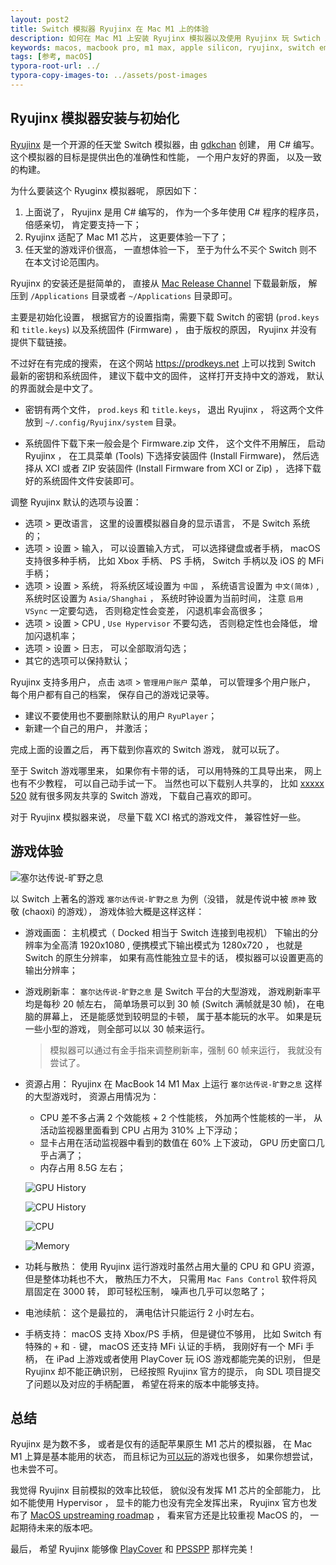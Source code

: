 ```yaml
---
layout: post2
title: Switch 模拟器 Ryujinx 在 Mac M1 上的体验
description: 如何在 Mac M1 上安装 Ryujinx 模拟器以及使用 Ryujinx 玩 Swtich 上的游戏
keywords: macos, macbook pro, m1 max, apple silicon, ryujinx, switch emulator
tags: [参考, macOS]
typora-root-url: ../
typora-copy-images-to: ../assets/post-images
---
```


## Ryujinx 模拟器安装与初始化

[Ryujinx](https://ryujinx.org/) 是一个开源的任天堂 Switch 模拟器，由 [gdkchan](https://github.com/gdkchan) 创建， 用 C# 编写。 这个模拟器的目标是提供出色的准确性和性能， 一个用户友好的界面， 以及一致的构建。

为什么要装这个 Ryuginx 模拟器呢， 原因如下：

1. 上面说了， Ryujinx 是用 C# 编写的， 作为一个多年使用 C# 程序的程序员， 倍感亲切， 肯定要支持一下；
2. Ryujinx 适配了 Mac M1 芯片， 这更要体验一下了；
3. 任天堂的游戏评价很高， 一直想体验一下， 至于为什么不买个 Switch 则不在本文讨论范围内。

Ryujinx 的安装还是挺简单的， 直接从 [Mac Release Channel](https://github.com/Ryujinx/release-channel-macos/releases) 下载最新版， 解压到 `/Applications` 目录或者 `~/Applications` 目录即可。

主要是初始化设置， 根据官方的设置指南，需要下载 Switch 的密钥 (`prod.keys` 和 `title.keys`) 以及系统固件 (Firmware) ， 由于版权的原因， Ryujinx 并没有提供下载链接。

不过好在有完成的搜索， 在这个网站 <https://prodkeys.net> 上可以找到 Switch 最新的密钥和系统固件， 建议下载中文的固件， 这样打开支持中文的游戏， 默认的界面就会是中文了。

- 密钥有两个文件， `prod.keys` 和 `title.keys`， 退出 Ryujinx ， 将这两个文件放到 `~/.config/Ryujinx/system` 目录。

- 系统固件下载下来一般会是个 Firmware.zip 文件， 这个文件不用解压， 启动 Ryujinx ， 在工具菜单 (Tools)  下选择安装固件 (Install Firmware)， 然后选择从 XCI 或者 ZIP 安装固件 (Install Firmware from XCI or Zip) ， 选择下载好的系统固件文件安装即可。

调整 Ryujinx 默认的选项与设置：

- 选项 > 更改语言， 这里的设置模拟器自身的显示语言， 不是 Switch 系统的；
- 选项 > 设置 > 输入， 可以设置输入方式， 可以选择键盘或者手柄， macOS 支持很多种手柄， 比如 Xbox 手柄、 PS 手柄， Switch 手柄以及 iOS 的 MFi 手柄；
- 选项 > 设置 > 系统， 将系统区域设置为 `中国` ， 系统语言设置为 `中文(简体)` , 系统时区设置为 `Asia/Shanghai` ， 系统时钟设置为当前时间， 注意 `启用 VSync` 一定要勾选， 否则稳定性会变差， 闪退机率会高很多；
- 选项 > 设置 > CPU , `Use Hypervisor` 不要勾选， 否则稳定性也会降低， 增加闪退机率；
- 选项 > 设置 > 日志， 可以全部取消勾选；
- 其它的选项可以保持默认；

Ryujinx 支持多用户， 点击 `选项` > `管理用户账户` 菜单， 可以管理多个用户账户， 每个用户都有自己的档案， 保存自己的游戏记录等。

- 建议不要使用也不要删除默认的用户 `RyuPlayer`；
- 新建一个自己的用户， 并激活；

完成上面的设置之后， 再下载到你喜欢的 Switch 游戏， 就可以玩了。

至于 Switch 游戏哪里来， 如果你有卡带的话， 可以用特殊的工具导出来， 网上也有不少教程， 可以自己动手试一下。 当然也可以下载别人共享的， 比如 [xxxxx 520](https://xxxxx520.com/) 就有很多网友共享的 Switch 游戏， 下载自己喜欢的即可。

对于 Ryujinx 模拟器来说， 尽量下载 XCI 格式的游戏文件， 兼容性好一些。

## 游戏体验

![塞尔达传说-旷野之息](/assets/post-images/ryujinx_capture.jpg)

以 Switch 上著名的游戏 `塞尔达传说-旷野之息` 为例（没错， 就是传说中被 `原神` 致敬 (chaoxi) 的游戏）， 游戏体验大概是这样这样：

- 游戏画面： 主机模式（ Docked 相当于 Switch 连接到电视机） 下输出的分辨率为全高清 1920x1080 ,  便携模式下输出模式为 1280x720 ， 也就是 Switch 的原生分辨率， 如果有高性能独立显卡的话， 模拟器可以设置更高的输出分辨率；
- 游戏刷新率： `塞尔达传说-旷野之息` 是 Switch 平台的大型游戏， 游戏刷新率平均是每秒 20 帧左右， 简单场景可以到 30 帧 (Switch 满帧就是30 帧)， 在电脑的屏幕上， 还是能感觉到较明显的卡顿， 属于基本能玩的水平。 如果是玩一些小型的游戏， 则全部可以以 30 帧来运行。

  > 模拟器可以通过有金手指来调整刷新率，强制 60 帧来运行， 我就没有尝试了。

- 资源占用： Ryujinx 在 MacBook 14 M1 Max 上运行 `塞尔达传说-旷野之息` 这样的大型游戏时， 资源占用情况为：

  - CPU 差不多占满 2 个效能核 + 2 个性能核， 外加两个性能核的一半， 从活动监视器里面看到 CPU 占用为 310% 上下浮动；
  - 显卡占用在活动监视器中看到的数值在 60% 上下波动， GPU 历史窗口几乎占满了；
  - 内存占用 8.5G 左右；

  ![GPU History](/assets/post-images/ryujinx-gpu-history.png)

  ![CPU History](/assets/post-images/ryujinx-cpu-history.png)

  ![CPU](/assets/post-images/ryujinx-cpu.png)

  ![Memory](/assets/post-images/ryujinx-mem.png)

- 功耗与散热： 使用 Ryujinx 运行游戏时虽然占用大量的 CPU 和 GPU 资源， 但是整体功耗也不大， 散热压力不大， 只需用 `Mac Fans Control` 软件将风扇固定在 3000 转， 即可轻松压制， 噪声也几乎可以忽略了；

- 电池续航： 这个是最拉的， 满电估计只能运行 2 小时左右。

- 手柄支持： macOS 支持 Xbox/PS 手柄， 但是键位不够用， 比如 Switch 有特殊的 `+` 和 `-` 键， macOS 还支持 MFi 认证的手柄， 我刚好有一个 MFi 手柄， 在 iPad 上游戏或者使用 PlayCover 玩 iOS 游戏都能完美的识别， 但是 Ryujinx 却不能正确识别， 已经按照 Ryujinx 官方的提示， 向 SDL 项目提交了问题以及对应的手柄配置， 希望在将来的版本中能够支持。

## 总结

Ryujinx 是为数不多， 或者是仅有的适配苹果原生 M1 芯片的模拟器， 在 Mac M1 上算是基本能用的状态， 而且标记为[可以玩](https://github.com/Ryujinx/Ryujinx-Games-List/issues?q=is%3Aissue+is%3Aopen+label%3Astatus-playable)的游戏也很多， 如果你想尝试， 也未尝不可。

我觉得 Ryujinx 目前模拟的效率比较低， 貌似没有发挥 M1 芯片的全部能力， 比如不能使用 Hypervisor ， 显卡的能力也没有完全发挥出来， Ryujinx 官方也发布了 [MacOS upstreaming roadmap](https://github.com/Ryujinx/Ryujinx/issues/4062) ， 看来官方还是比较重视 MacOS 的， 一起期待未来的版本吧。

最后， 希望 Ryujinx 能够像 [PlayCover](https://playcover.io) 和 [PPSSPP](https://ppsspp.org) 那样完美！
